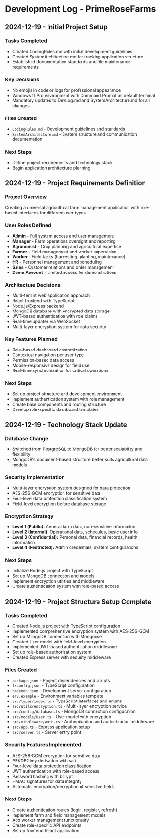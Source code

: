 # Development Log - PrimeRoseFarms

## 2024-12-19 - Initial Project Setup

### Tasks Completed
- Created CodingRules.md with initial development guidelines
- Created SystemArchitecture.md for tracking application structure
- Established documentation standards and file maintenance requirements

### Key Decisions
- No emojis in code or logs for professional appearance
- Windows 11 Pro environment with Command Prompt as default terminal
- Mandatory updates to DevLog.md and SystemArchitecture.md for all changes

### Files Created
- `CodingRules.md` - Development guidelines and standards
- `SystemArchitecture.md` - System structure and communication documentation

### Next Steps
- Define project requirements and technology stack
- Begin application architecture planning

## 2024-12-19 - Project Requirements Definition

### Project Overview
Creating a universal agricultural farm management application with role-based interfaces for different user types.

### User Roles Defined
- **Admin** - Full system access and user management
- **Manager** - Farm operations oversight and reporting
- **Agronomist** - Crop planning and agricultural expertise
- **Farmer** - Field management and worker supervision
- **Worker** - Field tasks (harvesting, planting, maintenance)
- **HR** - Personnel management and scheduling
- **Sales** - Customer relations and order management
- **Demo Account** - Limited access for demonstrations

### Architecture Decisions
- Multi-tenant web application approach
- React frontend with TypeScript
- Node.js/Express backend
- MongoDB database with encrypted data storage
- JWT-based authentication with role claims
- Real-time updates via WebSocket
- Multi-layer encryption system for data security

### Key Features Planned
- Role-based dashboard customization
- Contextual navigation per user type
- Permission-based data access
- Mobile-responsive design for field use
- Real-time synchronization for critical operations

### Next Steps
- Set up project structure and development environment
- Implement authentication system with role management
- Create base components and routing structure
- Develop role-specific dashboard templates

## 2024-12-19 - Technology Stack Update

### Database Change
- Switched from PostgreSQL to MongoDB for better scalability and flexibility
- MongoDB's document-based structure better suits agricultural data models

### Security Implementation
- Multi-layer encryption system designed for data protection
- AES-256-GCM encryption for sensitive data
- Four-level data protection classification system
- Field-level encryption before database storage

### Encryption Strategy
- **Level 1 (Public):** General farm data, non-sensitive information
- **Level 2 (Internal):** Operational data, schedules, basic user info  
- **Level 3 (Confidential):** Personal data, financial records, health information
- **Level 4 (Restricted):** Admin credentials, system configurations

### Next Steps
- Initialize Node.js project with TypeScript
- Set up MongoDB connection and models
- Implement encryption utilities and middleware
- Create authentication system with role-based access

## 2024-12-19 - Project Structure Setup Complete

### Tasks Completed
- Created Node.js project with TypeScript configuration
- Implemented comprehensive encryption system with AES-256-GCM
- Set up MongoDB connection with Mongoose
- Created User model with field-level encryption
- Implemented JWT-based authentication middleware
- Set up role-based authorization system
- Created Express server with security middleware

### Files Created
- `package.json` - Project dependencies and scripts
- `tsconfig.json` - TypeScript configuration
- `nodemon.json` - Development server configuration
- `env.example` - Environment variables template
- `src/types/index.ts` - TypeScript interfaces and enums
- `src/utils/encryption.ts` - Multi-layer encryption service
- `src/config/database.ts` - MongoDB connection configuration
- `src/models/User.ts` - User model with encryption
- `src/middleware/auth.ts` - Authentication and authorization middleware
- `src/app.ts` - Express application setup
- `src/server.ts` - Server entry point

### Security Features Implemented
- AES-256-GCM encryption for sensitive data
- PBKDF2 key derivation with salt
- Four-level data protection classification
- JWT authentication with role-based access
- Password hashing with bcrypt
- HMAC signatures for data integrity
- Automatic encryption/decryption of sensitive fields

### Next Steps
- Create authentication routes (login, register, refresh)
- Implement farm and field management models
- Add worker management functionality
- Create role-specific API endpoints
- Set up frontend React application
